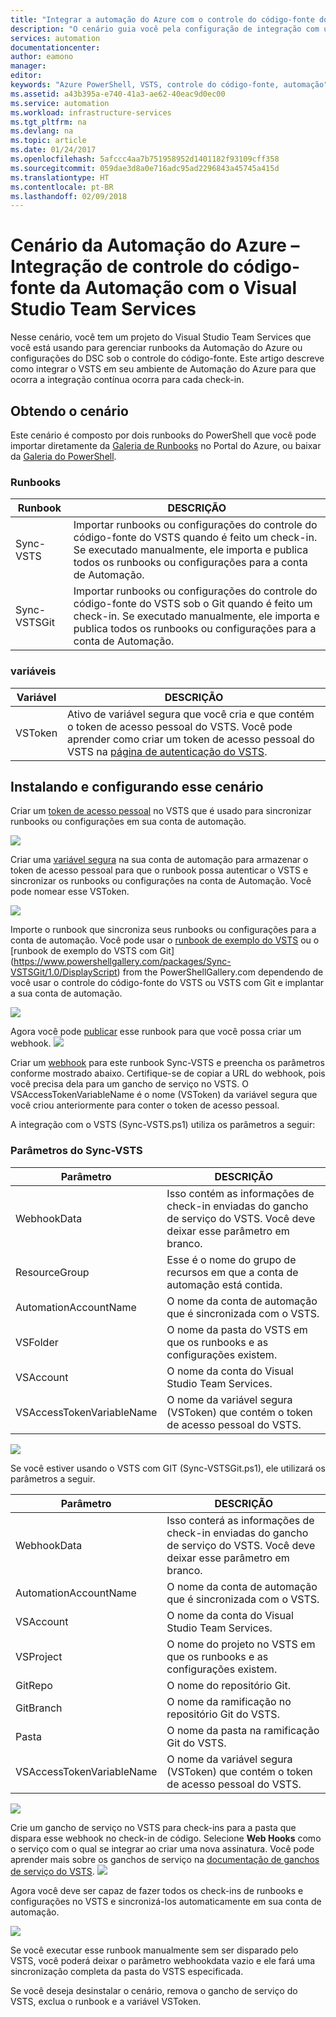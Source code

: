 ```yaml
---
title: "Integrar a automação do Azure com o controle do código-fonte do Visual Studio Team Services | Microsoft Docs"
description: "O cenário guia você pela configuração de integração com uma conta de Automação do Azure e o controle do código-fonte do Visual Studio Team Services."
services: automation
documentationcenter: 
author: eamono
manager: 
editor: 
keywords: "Azure PowerShell, VSTS, controle do código-fonte, automação"
ms.assetid: a43b395a-e740-41a3-ae62-40eac9d0ec00
ms.service: automation
ms.workload: infrastructure-services
ms.tgt_pltfrm: na
ms.devlang: na
ms.topic: article
ms.date: 01/24/2017
ms.openlocfilehash: 5afccc4aa7b751958952d1401182f93109cff358
ms.sourcegitcommit: 059dae3d8a0e716adc95ad2296843a45745a415d
ms.translationtype: HT
ms.contentlocale: pt-BR
ms.lasthandoff: 02/09/2018
---
```

# <a name="azure-automation-scenario---automation-source-control-integration-with-visual-studio-team-services"></a>Cenário da Automação do Azure – Integração de controle do código-fonte da Automação com o Visual Studio Team Services

Nesse cenário, você tem um projeto do Visual Studio Team Services que você está usando para gerenciar runbooks da Automação do Azure ou configurações do DSC sob o controle do código-fonte.
Este artigo descreve como integrar o VSTS em seu ambiente de Automação do Azure para que ocorra a integração contínua ocorra para cada check-in.

## <a name="getting-the-scenario"></a>Obtendo o cenário

Este cenário é composto por dois runbooks do PowerShell que você pode importar diretamente da [Galeria de Runbooks](automation-runbook-gallery.md) no Portal do Azure, ou baixar da [Galeria do PowerShell](https://www.powershellgallery.com).

### <a name="runbooks"></a>Runbooks

Runbook | DESCRIÇÃO| 
--------|------------|
Sync-VSTS | Importar runbooks ou configurações do controle do código-fonte do VSTS quando é feito um check-in. Se executado manualmente, ele importa e publica todos os runbooks ou configurações para a conta de Automação.| 
Sync-VSTSGit | Importar runbooks ou configurações do controle do código-fonte do VSTS sob o Git quando é feito um check-in. Se executado manualmente, ele importa e publica todos os runbooks ou configurações para a conta de Automação.|

### <a name="variables"></a>variáveis

Variável | DESCRIÇÃO|
-----------|------------|
VSToken | Ativo de variável segura que você cria e que contém o token de acesso pessoal do VSTS. Você pode aprender como criar um token de acesso pessoal do VSTS na [página de autenticação do VSTS](/vsts/accounts/use-personal-access-tokens-to-authenticate).
## <a name="installing-and-configuring-this-scenario"></a>Instalando e configurando esse cenário

Criar um [token de acesso pessoal](/vsts/accounts/use-personal-access-tokens-to-authenticate) no VSTS que é usado para sincronizar runbooks ou configurações em sua conta de automação.

![](media/automation-scenario-source-control-integration-with-VSTS/VSTSPersonalToken.png) 

Criar uma [variável segura](automation-variables.md) na sua conta de automação para armazenar o token de acesso pessoal para que o runbook possa autenticar o VSTS e sincronizar os runbooks ou configurações na conta de Automação. Você pode nomear esse VSToken. 

![](media/automation-scenario-source-control-integration-with-VSTS/VSTSTokenVariable.png)

Importe o runbook que sincroniza seus runbooks ou configurações para a conta de automação. Você pode usar o [runbook de exemplo do VSTS](https://www.powershellgallery.com/packages/Sync-VSTS/1.0/DisplayScript) ou o [runbook de exemplo do VSTS com Git] (https://www.powershellgallery.com/packages/Sync-VSTSGit/1.0/DisplayScript) from the PowerShellGallery.com dependendo de você usar o controle do código-fonte do VSTS ou VSTS com Git e implantar a sua conta de automação.

![](media/automation-scenario-source-control-integration-with-VSTS/VSTSPowerShellGallery.png)

Agora você pode [publicar](automation-creating-importing-runbook.md#publishing-a-runbook) esse runbook para que você possa criar um webhook. 
![](media/automation-scenario-source-control-integration-with-VSTS/VSTSPublishRunbook.png)

Criar um [webhook](automation-webhooks.md) para este runbook Sync-VSTS e preencha os parâmetros conforme mostrado abaixo. Certifique-se de copiar a URL do webhook, pois você precisa dela para um gancho de serviço no VSTS. O VSAccessTokenVariableName é o nome (VSToken) da variável segura que você criou anteriormente para conter o token de acesso pessoal. 

A integração com o VSTS (Sync-VSTS.ps1) utiliza os parâmetros a seguir:
### <a name="sync-vsts-parameters"></a>Parâmetros do Sync-VSTS

Parâmetro | DESCRIÇÃO| 
--------|------------|
WebhookData | Isso contém as informações de check-in enviadas do gancho de serviço do VSTS. Você deve deixar esse parâmetro em branco.| 
ResourceGroup | Esse é o nome do grupo de recursos em que a conta de automação está contida.|
AutomationAccountName | O nome da conta de automação que é sincronizada com o VSTS.|
VSFolder | O nome da pasta do VSTS em que os runbooks e as configurações existem.|
VSAccount | O nome da conta do Visual Studio Team Services.| 
VSAccessTokenVariableName | O nome da variável segura (VSToken) que contém o token de acesso pessoal do VSTS.| 


![](media/automation-scenario-source-control-integration-with-VSTS/VSTSWebhook.png)

Se você estiver usando o VSTS com GIT (Sync-VSTSGit.ps1), ele utilizará os parâmetros a seguir.

Parâmetro | DESCRIÇÃO|
--------|------------|
WebhookData | Isso conterá as informações de check-in enviadas do gancho de serviço do VSTS. Você deve deixar esse parâmetro em branco.| ResourceGroup | Esse é o nome do grupo de recursos em que a conta de automação está contida.|
AutomationAccountName | O nome da conta de automação que é sincronizada com o VSTS.|
VSAccount | O nome da conta do Visual Studio Team Services.|
VSProject | O nome do projeto no VSTS em que os runbooks e as configurações existem.|
GitRepo | O nome do repositório Git.|
GitBranch | O nome da ramificação no repositório Git do VSTS.|
Pasta | O nome da pasta na ramificação Git do VSTS.|
VSAccessTokenVariableName | O nome da variável segura (VSToken) que contém o token de acesso pessoal do VSTS.|

![](media/automation-scenario-source-control-integration-with-VSTS/VSTSGitWebhook.png)

Crie um gancho de serviço no VSTS para check-ins para a pasta que dispara esse webhook no check-in de código. Selecione **Web Hooks** como o serviço com o qual se integrar ao criar uma nova assinatura. Você pode aprender mais sobre os ganchos de serviço na [documentação de ganchos de serviço do VSTS](https://www.visualstudio.com/en-us/docs/marketplace/integrate/service-hooks/get-started).
![](media/automation-scenario-source-control-integration-with-VSTS/VSTSServiceHook.png)

Agora você deve ser capaz de fazer todos os check-ins de runbooks e configurações no VSTS e sincronizá-los automaticamente em sua conta de automação.

![](media/automation-scenario-source-control-integration-with-VSTS/VSTSSyncRunbookOutput.png)

Se você executar esse runbook manualmente sem ser disparado pelo VSTS, você poderá deixar o parâmetro webhookdata vazio e ele fará uma sincronização completa da pasta do VSTS especificada.

Se você deseja desinstalar o cenário, remova o gancho de serviço do VSTS, exclua o runbook e a variável VSToken.
